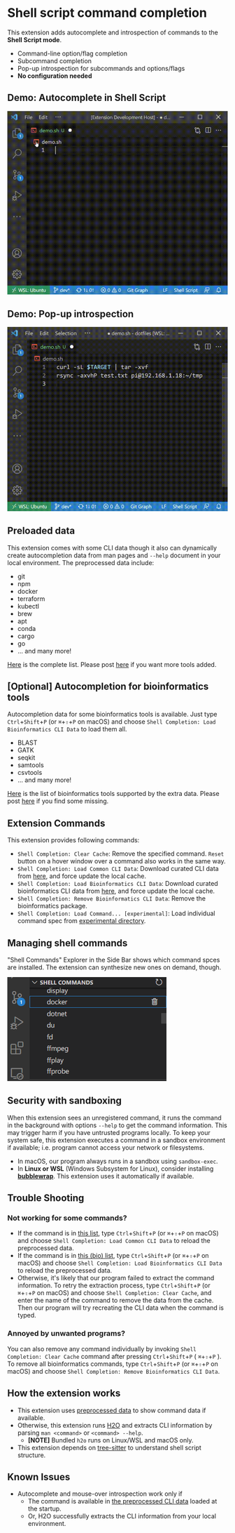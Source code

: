 # Shell script command completion

This extension adds autocomplete and introspection of commands to the **Shell Script mode**.

* Command-line option/flag completion
* Subcommand completion
* Pop-up introspection for subcommands and options/flags
* **No configuration needed**

## Demo: Autocomplete in Shell Script

![shellcomp](https://raw.githubusercontent.com/yamaton/vscode-h2o/main/images/demo-autocomplete.gif)



## Demo: Pop-up introspection

![hover](https://raw.githubusercontent.com/yamaton/vscode-h2o/main/images/demo-mouseover.gif)



## Preloaded data

This extension comes with some CLI data though it also can dynamically create autocompletion data from man pages and `--help` document in your local environment. The preprocessed data include:

* git
* npm
* docker
* terraform
* kubectl
* brew
* apt
* conda
* cargo
* go
* ... and many more!

[Here](https://github.com/yamaton/h2o-curated-data/blob/main/general.txt) is the complete list. Please post [here](https://github.com/yamaton/h2o-curated-data/issues/1) if you want more tools added.

## [Optional] Autocompletion for bioinformatics tools

Autocompletion data for some bioinformatics tools is available. Just type `Ctrl`+`Shift`+`P` (or `⌘`+`⇧`+`P` on macOS) and choose `Shell Completion: Load Bioinformatics CLI Data` to load them all.

* BLAST
* GATK
* seqkit
* samtools
* csvtools
* ... and many more!

[Here](https://github.com/yamaton/h2o-curated-data/blob/main/bio.txt) is the list of bioinformatics tools supported by the extra data. Please post [here](https://github.com/yamaton/h2o-curated-data/issues/1) if you find some missing.

## Extension Commands

This extension provides following commands:

* `Shell Completion: Clear Cache`: Remove the specified command. `Reset` button on a hover window over a command also works in the same way.
* `Shell Completion: Load Common CLI Data`: Download curated CLI data from [here](https://github.com/yamaton/h2o-curated-data/tree/main/general/json), and force update the local cache.
* `Shell Completion: Load Bioinformatics CLI Data`: Download curated bioinformatics CLI data from [here](https://github.com/yamaton/h2o-curated-data/tree/main/bio/json), and force update the local cache.
* `Shell Completion: Remove Bioinformatics CLI Data`: Remove the bioinformatics package.
* `Shell Completion: Load Command... [experimental]`: Load individual command spec from [experimental directory](https://github.com/yamaton/h2o-curated-data/tree/main/experimental/json).


## Managing shell commands

"Shell Commands" Explorer in the Side Bar shows which command spces are installed. The extension can synthesize new ones on demand, though.

![](https://raw.githubusercontent.com/yamaton/vscode-h2o/main/images/vscode-shell-command-explorer.png)



## Security with sandboxing

When this extension sees an unregistered command, it runs the command in the background with options `--help` to get the command information. This may trigger harm if you have untrusted programs locally. To keep your system safe, this extension executes a command in a sandbox environment if available; i.e. program cannot access your network or filesystems.

* In macOS, our program always runs in a sandbox using `sandbox-exec`.
* In **Linux or WSL** (Windows Subsystem for Linux), consider installing **[bubblewrap](https://wiki.archlinux.org/title/Bubblewrap)**. This extension uses it automatically if available.

## Trouble Shooting

### Not working for some commands?

* If the command is in [this list](https://github.com/yamaton/h2o-curated-data/blob/main/general.txt), type `Ctrl`+`Shift`+`P` (or `⌘`+`⇧`+`P` on macOS) and choose `Shell Completion: Load Common CLI Data` to reload the preprocessed data.
* If the command is in [this (bio) list](https://github.com/yamaton/h2o-curated-data/blob/main/bio.txt), type `Ctrl`+`Shift`+`P` (or `⌘`+`⇧`+`P` on macOS) and choose `Shell Completion: Load Bioinformatics CLI Data` to reload the preprocessed data.
* Otherwise, it's likely that our program failed to extract the command information.  To retry the extraction process, type `Ctrl`+`Shift`+`P` (or `⌘`+`⇧`+`P` on macOS) and choose `Shell Completion: Clear Cache`, and enter the name of the command to remove the data from the cache. Then our program will try recreating the CLI data when the command is typed.



### Annoyed by unwanted programs?
You can also remove any command individually by invoking `Shell Completion: Clear Cache` command after pressing `Ctrl`+`Shift`+`P` ( `⌘`+`⇧`+`P` ). To remove all bioinformatics commands, type `Ctrl`+`Shift`+`P` (or `⌘`+`⇧`+`P` on macOS) and choose `Shell Completion: Remove Bioinformatics CLI Data`.



## How the extension works

* This extension uses [preprocessed data](https://github.com/yamaton/h2o-curated-data/tree/main/general/json) to show command data if available.
* Otherwise, this extension runs [H2O](https://github.com/yamaton/h2o) and extracts CLI information by parsing `man <command>`  or  `<command> --help`.
  * **[NOTE]** Bundled `h2o` runs on Linux/WSL and macOS only.
* This extension depends on [tree-sitter](https://tree-sitter.github.io/tree-sitter/) to understand shell script structure.



## Known Issues

* Autocomplete and mouse-over introspection work only if
  * The command is available in [the preprocessed CLI data](https://github.com/yamaton/h2o-curated-data/tree/main/general/json) loaded at the startup.
  * Or, H2O successfully extracts the CLI information from your local environment.


